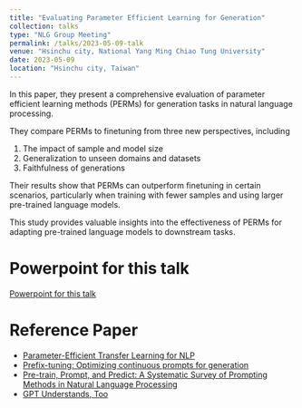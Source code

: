 ```yaml
---
title: "Evaluating Parameter Efficient Learning for Generation"
collection: talks
type: "NLG Group Meeting"
permalink: /talks/2023-05-09-talk
venue: "Hsinchu city, National Yang Ming Chiao Tung University"
date: 2023-05-09
location: "Hsinchu city, Taiwan"
---
```


In this paper, they present a comprehensive evaluation of parameter efficient learning methods (PERMs) for generation tasks in natural
language processing.

They compare PERMs to finetuning from three new perspectives, including
1. The impact of sample and model size
2. Generalization to unseen domains and datasets
3. Faithfulness of generations

Their results show that PERMs can outperform finetuning in certain scenarios, particularly when training with fewer samples and using larger pre-trained language models.

This study provides valuable insights into the effectiveness of PERMs for adapting pre-trained language models to downstream tasks.

Powerpoint for this talk
=====
[Powerpoint for this talk](https://www.slideshare.net/jacksonChen22/evaluating-parameter-efficient-learning-for-generationpdf)

Reference Paper
=====
- [Parameter-Efficient Transfer Learning for NLP](https://arxiv.org/abs/1902.00751)
- [Prefix-tuning: Optimizing continuous prompts for generation](https://arxiv.org/abs/2101.00190)
- [Pre-train, Prompt, and Predict: A Systematic Survey of Prompting Methods in Natural Language Processing](https://arxiv.org/pdf/2107.13586v1.pdf)
- [GPT Understands, Too](https://arxiv.org/abs/2103.10385)
